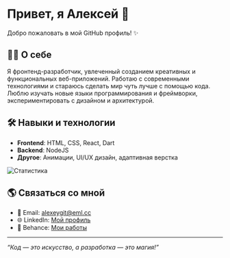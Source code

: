 # Привет, я Алексей 👋

Добро пожаловать в мой GitHub профиль! ✨

## 👨‍💻 О себе

Я фронтенд-разработчик, увлеченный созданием креативных и функциональных веб-приложений. Работаю с современными технологиями и стараюсь сделать мир чуть лучше с помощью кода. Люблю изучать новые языки программирования и фреймворки, экспериментировать с дизайном и архитектурой.

## 🛠️ Навыки и технологии

- **Frontend**: HTML, CSS, React, Dart  
- **Backend**: NodeJS  
- **Другое**: Анимации, UI/UX дизайн, адаптивная верстка  

![Статистика](https://github-readme-stats.vercel.app/api?username=Alexey2451&show_icons=true&theme=radical)

## 🌎 Связаться со мной

- 📧 Email: alexeygit@eml.cc
- 🌐 LinkedIn: [Мой профиль](#)  
- 🎨 Behance: [Мои работы](#)  

---

_“Код — это искусство, а разработка — это магия!”_
